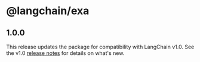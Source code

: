 # @langchain/exa

## 1.0.0

This release updates the package for compatibility with LangChain v1.0. See the v1.0 [release notes](https://docs.langchain.com/oss/javascript/releases/langchain-v1) for details on what's new.
